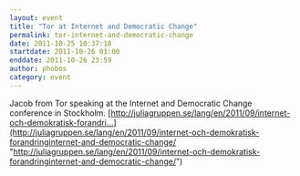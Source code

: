 ```yaml
---
layout: event
title: "Tor at Internet and Democratic Change"
permalink: tor-internet-and-democratic-change
date: 2011-10-25 10:37:18
startdate: 2011-10-26 01:00
enddate: 2011-10-26 23:59
author: phobos
category: event
---
```


Jacob from Tor speaking at the Internet and Democratic Change conference in Stockholm. [http://juliagruppen.se/lang/en/2011/09/internet-och-demokratisk-forandri...](http://juliagruppen.se/lang/en/2011/09/internet-och-demokratisk-forandringinternet-and-democratic-change/ "http://juliagruppen.se/lang/en/2011/09/internet-och-demokratisk-forandringinternet-and-democratic-change/")
